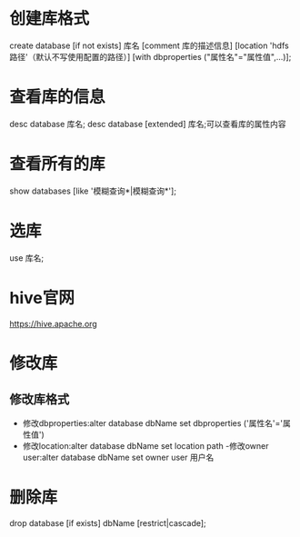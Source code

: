 # 创建库格式
create database [if not exists] 库名
[comment 库的描述信息]
[location 'hdfs路径'（默认不写使用配置的路径）]
[with dbproperties ("属性名"="属性值",...)];
# 查看库的信息
desc database 库名;
desc database [extended] 库名;可以查看库的属性内容 
# 查看所有的库
show databases [like '模糊查询*|模糊查询*'];
# 选库
use 库名;
# hive官网
https://hive.apache.org

# 修改库
## 修改库格式
- 修改dbproperties:alter database dbName set dbproperties ('属性名'='属性值')
- 修改location:alter database dbName set location path
-修改owner user:alter database dbName set owner user 用户名
# 删除库
drop database [if exists] dbName [restrict|cascade];

